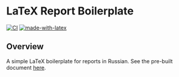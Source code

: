 # LaTeX Report Boilerplate

[![CI](https://github.com/megabyde/latex-report-boilerplate/actions/workflows/main.yml/badge.svg)](https://github.com/megabyde/latex-report-boilerplate/actions/workflows/main.yml)
[![made-with-latex](https://img.shields.io/badge/Made%20with-LaTeX-1f425f.svg)](https://www.latex-project.org/)

## Overview

A simple LaTeX boilerplate for reports in Russian. See the pre-built document [here](https://megabyde.github.io/latex-report-boilerplate/report.pdf).
